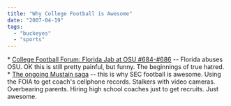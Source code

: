 ```yaml
---
title: "Why College Football is Awesome"
date: "2007-04-19"
tags: 
  - "buckeyes"
  - "sports"
---
```


\* [College Football Forum: Florida Jab at OSU #684-#686](http://michiganzone.blogspot.com/2007/04/florida-jab-at-osu-684-686.html "College Football Forum: Florida Jab at OSU #684-#686") -- Florida abuses OSU. OK this is still pretty painful, but funny. The beginnings of true hatred. \* [The ongoing Mustain saga](http://www.everydayshouldbesaturday.com/?p=3327) -- this is why SEC football is awesome. Using the FOIA to get coach's cellphone records. Stalkers with video cameras. Overbearing parents. Hiring high school coaches just to get recruits. Just awesome.
